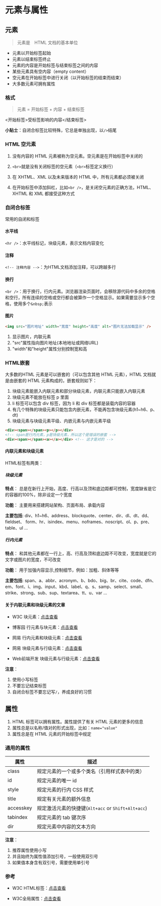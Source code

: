 # 元素与属性

## 元素

> 元素是　HTML 文档的基本单位

 - 元素以开始标签起始
 - 元素以结束标签终止
 - 元素的内容是开始标签与结束标签之间的内容
 - 某些元素具有空内容（empty content）
 - 空元素在开始标签中进行关闭（以开始标签的结束而结束）
 - 大多数元素可拥有属性

### 格式

> 元素 = 开始标签 + 内容 + 结束标签

<开始标签>受标签影响的内容</结束标签>

**小贴士**：自闭合标签比较特殊，它总是单独出现，以`/>`结尾

### HTML 空元素

1. 没有内容的 HTML 元素被称为空元素。空元素是在开始标签中关闭的

2. `<br>`就是没有关闭标签的空元素（`<br>`标签定义换行）

3. 在 XHTML、XML 以及未来版本的 HTML 中，所有元素都必须被关闭

4. 在开始标签中添加斜杠，比如`<br />`，是关闭空元素的正确方法，HTML、XHTML 和 XML 都接受这种方式

### 自闭合标签

常用的自闭和标签

#### 水平线

`<hr />`：水平线标记，块级元素，表示文档内容变化

#### 注释

`<!-- 注释内容 -->`：为HTML文档添加注释，可以跨越多行

#### 换行

`<br />`：用于换行，行内元素。浏览器渲染页面时，会移除源代码中多余的空格和空行，所有连续的空格或空行都会被算作一个空格显示。如果需要显示多个空格，使用多个`&nbsp;`表示

#### 图片

```html
<img src="图片地址" width="宽度" height="高度" alt="图片无法加载显示" />
```

1. 显示图片，内联元素
2. "src"属性指向图片地址(本地地址或网络URL)
3. "width"和"height"属性分别控制宽和高

### HTML嵌套

大多数的HTML 元素是可以嵌套的（可以包含其他 HTML 元素），HTML 文档就是由嵌套的 HTML 元素构成的，嵌套规则如下：

1. 块级元素能嵌入内联元素和部分块级元素，内联元素只能嵌入内联元素
2. 块级元素不能放在标签 p 里面
3. li 标签可以包含 div 标签，因为 li 和 div 标签都是装载内容的容器
4. 有几个特殊的块级元素只能包含内嵌元素，不能再包含块级元素(h1~h6、p、dt)
5. 块级元素与块级元素平级、内嵌元素与内嵌元素平级

```html
<div><span></span><p></p></div>
<!-- span是行内元素，p是块级元素，所以这个是错误的嵌套 -->
<div><span></span><a></a></div> <!-- 这才是对的 -->
```

#### 内联元素和块级元素

HTML标签有两类：

##### 块级元素

**特点**：
总是在新行上开始，高度、行高以及顶和底边距都可控制，宽度缺省是它的容器的100%，除非设定一个宽度

**功能**：
主要用来搭建网站架构、页面布局、承载内容

**主要包括**:
div、h1~h6、address、blockquote、center、dir、dl、dt、dd、fieldset、
form、hr、isindex、menu、noframes、noscript、ol、p、pre、table、ul ...

##### 行内元素

**特点**：
和其他元素都在一行上，高、行高及顶和底边距不可改变，宽度就是它的文字或图片的宽度，不可改变

**功能**：
用于加强内容显示,控制细节，例如：加粗、斜体等等

**主要包括**:
span、a、abbr、acronym、b、bdo、big、br、cite、code、dfn、em、font、i、img、input、kbd、label、q、s、samp、select、small、strike、strong、sub、sup、textarea、tt、u、var ...

#### 关于内联元素和块级元素的文章

 - W3C 块元素：[点击查看](http://www.w3school.com.cn/tags/index.asp)

 - 博客园 行元素与块元素：[点击查看](http://www.cnblogs.com/Jackie0714/p/4923639.html)

 - 网易 行内元素和块级元素：[点击查看](http://blog.163.com/shiliang_001/blog/static/130521806201241862714652)

 - 网易 块级元素与行级元素：[点击查看](http://gkecenter.blog.163.com/blog/static/181380305201291745234195/)

 - Web前端开发 块级元素与行级元素：[点击查看](http://www.css88.com/archives/646)

**注意**：

1. 使用小写标签
2. 不要忘记结束标签
3. 自闭合标签不要忘记写`/`，养成良好的习惯

## 属性

1. HTML 标签可以拥有属性。属性提供了有关 HTML 元素的更多的信息
2. 属性总是以名称/值对的形式出现，比如：`name="value"`
3. 属性总是在 HTML 元素的开始标签中规定

### 通用的属性

属性                 | 描述
-------------------- | ----------------------------------------------------
class                | 规定元素的一个或多个类名（引用样式表中的类）
id                   | 规定元素的唯一 id
style                | 规定元素的行内 CSS 样式
title                | 规定有关元素的额外信息
accesskey            | 规定激活元素的快捷键(`Alt+acc` or  `Shift+Alt+acc`)
tabindex             | 规定元素的 tab 键次序
dir                  | 规定元素中内容的文本方向

**注意**：

1. 推荐属性使用小写
2. 并且始终为属性值添加引号，一般使用双引号
3. 如果值本身含有双引号，需要使用单引号

### 参考

 - W3C HTML标签：[点击查看](http://www.w3school.com.cn/tags/index.asp)

 - W3C全局属性：[点击查看](http://www.w3school.com.cn/tags/html_ref_standardattributes.asp)



